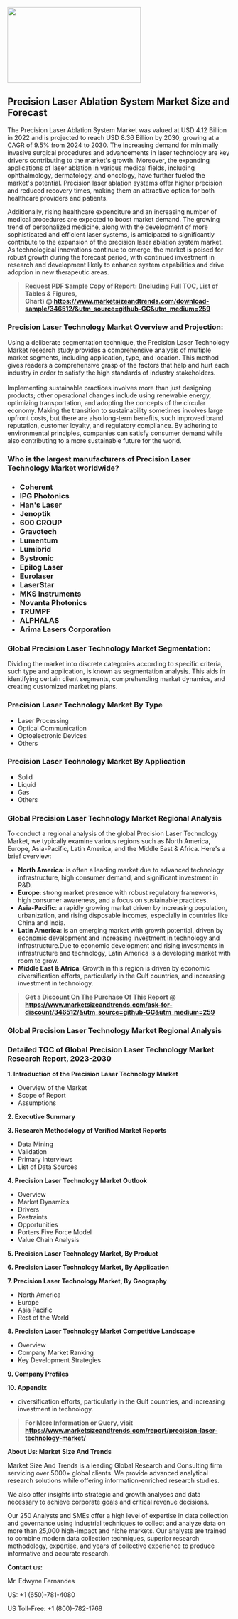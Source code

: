 <p><img class="alignnone size-medium wp-image-20088" src="https://ffe5etoiles.com/wp-content/uploads/2024/12/MST1-300x171.png" alt="" width="300" height="171" /></p><h2>Precision Laser Ablation System Market Size and Forecast</h2><p>The Precision Laser Ablation System Market was valued at USD 4.12 Billion in 2022 and is projected to reach USD 8.36 Billion by 2030, growing at a CAGR of 9.5% from 2024 to 2030. The increasing demand for minimally invasive surgical procedures and advancements in laser technology are key drivers contributing to the market's growth. Moreover, the expanding applications of laser ablation in various medical fields, including ophthalmology, dermatology, and oncology, have further fueled the market's potential. Precision laser ablation systems offer higher precision and reduced recovery times, making them an attractive option for both healthcare providers and patients.</p><p>Additionally, rising healthcare expenditure and an increasing number of medical procedures are expected to boost market demand. The growing trend of personalized medicine, along with the development of more sophisticated and efficient laser systems, is anticipated to significantly contribute to the expansion of the precision laser ablation system market. As technological innovations continue to emerge, the market is poised for robust growth during the forecast period, with continued investment in research and development likely to enhance system capabilities and drive adoption in new therapeutic areas.</p></p><blockquote id="" class=""><strong>Request PDF Sample Copy of Report: (Including Full TOC, List of Tables &amp; Figures, Chart)&nbsp;@&nbsp;<strong><a href="https://www.marketsizeandtrends.com/download-sample/346512/&utm_source=github-GC&utm_medium=259" target="_blank">https://www.marketsizeandtrends.com/download-sample/346512/&utm_source=github-GC&utm_medium=259</a></strong></strong></blockquote><h3 id="" class="">Precision Laser Technology Market&nbsp;Overview and Projection:</h3><p id="" class="">Using a deliberate segmentation technique, the Precision Laser Technology Market research study provides a comprehensive analysis of multiple market segments, including application, type, and location. This method gives readers a comprehensive grasp of the factors that help and hurt each industry in order to satisfy the high standards of industry stakeholders. <br /> <br />Implementing sustainable practices involves more than just designing products; other operational changes include using renewable energy, optimizing transportation, and adopting the concepts of the circular economy. Making the transition to sustainability sometimes involves large upfront costs, but there are also long-term benefits, such improved brand reputation, customer loyalty, and regulatory compliance. By adhering to environmental principles, companies can satisfy consumer demand while also contributing to a more sustainable future for the world.</p><h3 id="" class="">Who is the largest manufacturers of&nbsp;Precision Laser Technology Market worldwide?</h3><h3 class=""><p><ul><li>Coherent </li><li> IPG Photonics </li><li> Han's Laser </li><li> Jenoptik </li><li> 600 GROUP </li><li> Gravotech </li><li> Lumentum </li><li> Lumibrid </li><li> Bystronic </li><li> Epilog Laser </li><li> Eurolaser </li><li> LaserStar </li><li> MKS Instruments </li><li> Novanta Photonics </li><li> TRUMPF </li><li> ALPHALAS </li><li> Arima Lasers Corporation</li></ul></p></h3><h3 id="" class="">Global&nbsp;Precision Laser Technology Market Segmentation:</h3><p id="" class="">Dividing the market into discrete categories according to specific criteria, such type and application, is known as segmentation analysis. This aids in identifying certain client segments, comprehending market dynamics, and creating customized marketing plans.</p><h3 id="" class="">Precision Laser Technology Market&nbsp;By Type</h3><p><p><ul><li>Laser Processing</li><li> Optical Communication</li><li> Optoelectronic Devices</li><li> Others</p></li></ul></p></p><h3 id="" class="">Precision Laser Technology Market&nbsp;By Application</h3><p class=""><p><ul><li>Solid</li><li> Liquid</li><li> Gas</li><li> Others</li></ul></p></p><h3 id="" class="">Global Precision Laser Technology Market Regional Analysis</h3><p id="" class="">To conduct a regional analysis of the global Precision Laser Technology Market, we typically examine various regions such as North America, Europe, Asia-Pacific, Latin America, and the Middle East &amp; Africa. Here's a brief overview:</p><ul><li><strong>North America</strong>: is often a leading market due to advanced technology infrastructure, high consumer demand, and significant investment in R&amp;D.</li><li><strong>Europe</strong>: strong market presence with robust regulatory frameworks, high consumer awareness, and a focus on sustainable practices.</li><li><strong>Asia-Pacific</strong>: a rapidly growing market driven by increasing population, urbanization, and rising disposable incomes, especially in countries like China and India.</li><li><strong>Latin America</strong>: is an emerging market with growth potential, driven by economic development and increasing investment in technology and infrastructure.Due to economic development and rising investments in infrastructure and technology, Latin America is a developing market with room to grow.</li><li><strong>Middle East &amp; Africa</strong>: Growth in this region is driven by economic diversification efforts, particularly in the Gulf countries, and increasing investment in technology.</li></ul><blockquote id="" class=""><strong>Get a Discount On The Purchase Of This Report @ <strong><a href="https://www.marketsizeandtrends.com/ask-for-discount/346512/&utm_source=github-GC&utm_medium=259" target="_blank">https://www.marketsizeandtrends.com/ask-for-discount/346512/&utm_source=github-GC&utm_medium=259</a></strong></strong></blockquote><h3 id="" class="">Global Precision Laser Technology Market Regional Analysis</h3><h3 id="" class="">Detailed TOC of Global Precision Laser Technology Market Research Report, 2023-2030</h3><p id="" class=""><strong>1. Introduction of the Precision Laser Technology Market</strong></p><ul><li>Overview of the Market</li><li>Scope of Report</li><li>Assumptions</li></ul><p id="" class=""><strong>2. Executive Summary</strong></p><p id="" class=""><strong>3. Research Methodology of Verified Market Reports</strong></p><ul><li>Data Mining</li><li>Validation</li><li>Primary Interviews</li><li>List of Data Sources</li></ul><p id="" class=""><strong>4. Precision Laser Technology Market Outlook</strong></p><ul><li>Overview</li><li>Market Dynamics</li><li>Drivers</li><li>Restraints</li><li>Opportunities</li><li>Porters Five Force Model</li><li>Value Chain Analysis</li></ul><p id="" class=""><strong>5. Precision Laser Technology Market, By Product</strong></p><p id="" class=""><strong>6. Precision Laser Technology Market, By Application</strong></p><p id="" class=""><strong>7. Precision Laser Technology Market, By Geography</strong></p><ul><li>North America</li><li>Europe</li><li>Asia Pacific</li><li>Rest of the World</li></ul><p id="" class=""><strong>8. Precision Laser Technology Market Competitive Landscape</strong></p><ul><li>Overview</li><li>Company Market Ranking</li><li>Key Development Strategies</li></ul><p id="" class=""><strong>9. Company Profiles</strong></p><p id="" class=""><strong>10. Appendix</strong></p><ul><li>diversification efforts, particularly in the Gulf countries, and increasing investment in technology.</li></ul><blockquote id="" class=""><strong>For More Information or Query, visit <strong><strong><a href="https://www.marketsizeandtrends.com/report/precision-laser-technology-market/" target="_blank">https://www.marketsizeandtrends.com/report/precision-laser-technology-market/</a></strong></strong></strong></blockquote><p id="" class=""><strong>About Us: Market Size And Trends</strong></p><p id="" class="">Market Size And Trends is a leading Global Research and Consulting firm servicing over 5000+ global clients. We provide advanced analytical research solutions while offering information-enriched research studies.</p><p id="" class="">We also offer insights into strategic and growth analyses and data necessary to achieve corporate goals and critical revenue decisions.</p><p id="" class="">Our 250 Analysts and SMEs offer a high level of expertise in data collection and governance using industrial techniques to collect and analyze data on more than 25,000 high-impact and niche markets. Our analysts are trained to combine modern data collection techniques, superior research methodology, expertise, and years of collective experience to produce informative and accurate research.</p><p id="" class=""><strong>Contact us:</strong></p><p id="" class="">Mr. Edwyne Fernandes</p><p id="" class="">US: +1 (650)-781-4080</p><p id="" class="">US Toll-Free: +1 (800)-782-1768</p>
